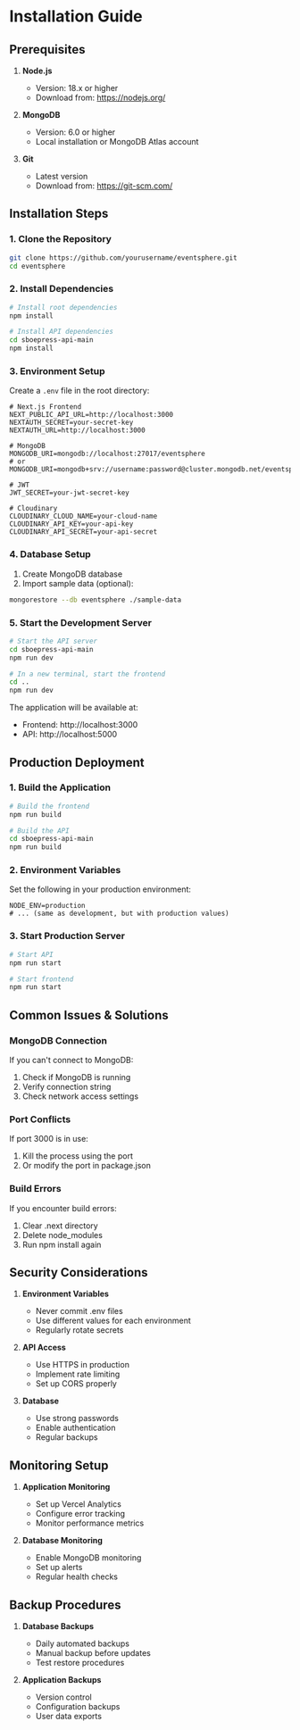 # Installation Guide

## Prerequisites

1. **Node.js**
   - Version: 18.x or higher
   - Download from: https://nodejs.org/

2. **MongoDB**
   - Version: 6.0 or higher
   - Local installation or MongoDB Atlas account

3. **Git**
   - Latest version
   - Download from: https://git-scm.com/

## Installation Steps

### 1. Clone the Repository
```bash
git clone https://github.com/yourusername/eventsphere.git
cd eventsphere
```

### 2. Install Dependencies
```bash
# Install root dependencies
npm install

# Install API dependencies
cd sboepress-api-main
npm install
```

### 3. Environment Setup

Create a `.env` file in the root directory:
```env
# Next.js Frontend
NEXT_PUBLIC_API_URL=http://localhost:3000
NEXTAUTH_SECRET=your-secret-key
NEXTAUTH_URL=http://localhost:3000

# MongoDB
MONGODB_URI=mongodb://localhost:27017/eventsphere
# or
MONGODB_URI=mongodb+srv://username:password@cluster.mongodb.net/eventsphere

# JWT
JWT_SECRET=your-jwt-secret-key

# Cloudinary
CLOUDINARY_CLOUD_NAME=your-cloud-name
CLOUDINARY_API_KEY=your-api-key
CLOUDINARY_API_SECRET=your-api-secret
```

### 4. Database Setup
1. Create MongoDB database
2. Import sample data (optional):
```bash
mongorestore --db eventsphere ./sample-data
```

### 5. Start the Development Server

```bash
# Start the API server
cd sboepress-api-main
npm run dev

# In a new terminal, start the frontend
cd ..
npm run dev
```

The application will be available at:
- Frontend: http://localhost:3000
- API: http://localhost:5000

## Production Deployment

### 1. Build the Application
```bash
# Build the frontend
npm run build

# Build the API
cd sboepress-api-main
npm run build
```

### 2. Environment Variables
Set the following in your production environment:
```env
NODE_ENV=production
# ... (same as development, but with production values)
```

### 3. Start Production Server
```bash
# Start API
npm run start

# Start frontend
npm run start
```

## Common Issues & Solutions

### MongoDB Connection
If you can't connect to MongoDB:
1. Check if MongoDB is running
2. Verify connection string
3. Check network access settings

### Port Conflicts
If port 3000 is in use:
1. Kill the process using the port
2. Or modify the port in package.json

### Build Errors
If you encounter build errors:
1. Clear .next directory
2. Delete node_modules
3. Run npm install again

## Security Considerations

1. **Environment Variables**
   - Never commit .env files
   - Use different values for each environment
   - Regularly rotate secrets

2. **API Access**
   - Use HTTPS in production
   - Implement rate limiting
   - Set up CORS properly

3. **Database**
   - Use strong passwords
   - Enable authentication
   - Regular backups

## Monitoring Setup

1. **Application Monitoring**
   - Set up Vercel Analytics
   - Configure error tracking
   - Monitor performance metrics

2. **Database Monitoring**
   - Enable MongoDB monitoring
   - Set up alerts
   - Regular health checks

## Backup Procedures

1. **Database Backups**
   - Daily automated backups
   - Manual backup before updates
   - Test restore procedures

2. **Application Backups**
   - Version control
   - Configuration backups
   - User data exports